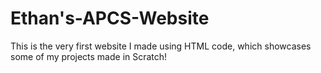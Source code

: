 # Ethan's-APCS-Website
This is the very first website I made using HTML code, which showcases some of my projects made in Scratch!
